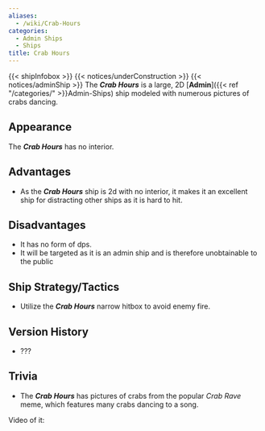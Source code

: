 ```yaml
---
aliases:
  - /wiki/Crab-Hours
categories:
  - Admin Ships
  - Ships
title: Crab Hours
---
```


{{< shipInfobox >}} {{< notices/underConstruction >}} {{< notices/adminShip >}} The **_Crab Hours_** is a large, 2D [**Admin**]({{< ref "/categories/" >}}Admin-Ships) ship modeled with numerous pictures of crabs dancing.

## Appearance

The **_Crab Hours_** has no interior.

## Advantages

- As the **_Crab Hours_** ship is 2d with no interior, it makes it an excellent ship for distracting other ships as it is hard to hit.

## Disadvantages

- It has no form of dps.
- It will be targeted as it is an admin ship and is therefore unobtainable to the public

## Ship Strategy/Tactics

- Utilize the **_Crab Hours_** narrow hitbox to avoid enemy fire.

## Version History

- ???

## Trivia

- The **_Crab Hours_** has pictures of crabs from the popular _Crab Rave_ meme, which features many crabs dancing to a song.

Video of it:
